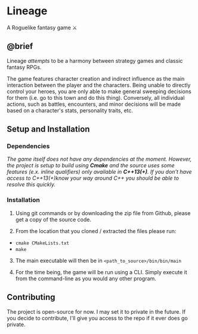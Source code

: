 # Lineage
A Roguelike fantasy game ⚔️

## @brief
Lineage _attempts_ to be a harmony between strategy games and classic fantasy
RPGs.

The game features character creation and indirect influence as the main
interaction between the player and the characters. Being unable to directly
control your heroes, you are only able to make general sweeping decisions for
them (i.e. go to this town and do this thing). Conversely, all individual
actions, such as battles, encounters, and minor decisions will be made based
on a character's stats, personality traits, etc.

## Setup and Installation

### Dependencies
_The game itself does not have any dependencies at the moment. However, the
project is setup to build using **Cmake** and the source uses some features
(e.x. inline qualifiers) only available in **C++13(+)**. If you don't have
access to C++13(+)know your way around C++ you should be able to resolve
this quickly._

### Installation
1. Using git commands or by downloading the zip file from Github, please get a
copy of the source code.

2. From the location that you cloned / extracted the files please run:
  * `cmake CMakeLists.txt`
  * `make`

3. The main executable will then be in `<path_to_source>/bin/bin/main`

4. For the time being, the game will be run using a CLI. Simply execute it
from the command-line as you would any other program.

## Contributing
The project is open-source for now. I may set it to private in the future.
If you decide to contribute, I'll give you access to the repo if it ever does
go private.